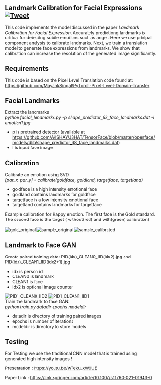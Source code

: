 Landmark Calibration for Facial Expressions [![Tweet](https://img.shields.io/twitter/url/http/shields.io.svg?style=social)](https://twitter.com/intent/tweet?hashtags=fishdetection,facerecognition,gan,cvpr,eccv,icml&url=https://github.com/ichaturvedi/landmark-adversarial-calibration-for-expressions)
---
This code implements the model discussed in the paper _Landmark Calibration for Facial Expression_. Accurately predictiong landmarks is critical for detecting subtle emotions such as anger. Here we use prinipal component analysis to calibrate landmarks. Next, we train a translation model to generate face expressions from landmarks. We show that calibration can increase the resolution of the generated image significantly. 

Requirements
---
This code is based on the Pixel Level Translation code found at:
https://github.com/MayankSingal/PyTorch-Pixel-Level-Domain-Transfer

Facial Landmarks
---
Extract the landmarks<br>
*python facial_landmarks.py -p shape_predictor_68_face_landmarks.dat -i emotion1.jpg*
- p is pretrained detector (available at https://github.com/AKSHAYUBHAT/TensorFace/blob/master/openface/models/dlib/shape_predictor_68_face_landmarks.dat)
- i is input face image

Calibration
---
Calibrate an emotion using SVD<br>
*[par_x, par_y] = calibrate(goldface, goldland, targetface, targetland)*
- goldface is a high intensity emotional face
- goldland contains landmarks for goldface
- targetface is a low intensity emotional face
- targetland contains landmarks for targetface

Example calibration for Happy emotion. The first face is the Gold standard. The second face is the target ( without(red) and with(green) calibration)<br><br>
![gold_original](https://user-images.githubusercontent.com/65399216/98350932-bbd5bf80-2067-11eb-93f6-27eba6a3ab60.jpg)
![sample_original](https://user-images.githubusercontent.com/65399216/98350943-bed0b000-2067-11eb-9ba4-b993e6f61b99.jpg)
![sample_calibrated](https://user-images.githubusercontent.com/65399216/98350955-c1cba080-2067-11eb-84f1-16dc357b8a3a.jpg)

Landmark to Face GAN
---
Create paired training data: PID(idx)\_CLEAN0\_IID(idx2).jpg and PID(idx)\_CLEAN1_IID(idx2+1).jpg
- idx is person id
- CLEAN0 is landmark
- CLEAN1 is face
- idx2 is optional image counter

![PID1_CLEAN0_IID2](https://user-images.githubusercontent.com/65399216/98509135-69d1ab80-22ac-11eb-903b-1dd605e52877.jpg)
![PID1_CLEAN1_IID1](https://user-images.githubusercontent.com/65399216/98509161-7229e680-22ac-11eb-938d-0c020568deea.jpg)
<br>
Train the landmark to face GAN:<br>
*python train.py datadir epochs modeldir*
- datadir is directory of training paired images
- epochs is number of iterations
- modeldir is directory to store models

Testing
---
For Testing we use the traditional CNN model that is trained using generated high intensity images !


Presentation : https://youtu.be/wTeku_xW9UE

Paper Link : https://link.springer.com/article/10.1007/s11760-021-01943-0
